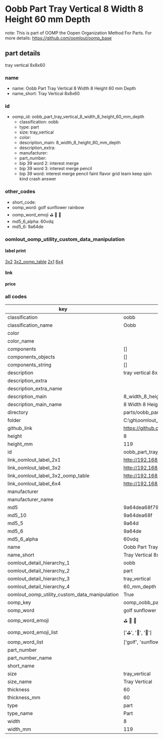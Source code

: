 # Oobb Part Tray Vertical 8 Width 8 Height 60 mm Depth  

note: This is part of OOMP the Oopen Organization Method For Parts. For more details: https://github.com/oomlout/oomp_base

##  part details
  



tray vertical 8x8x60



### name
* name: Oobb Part Tray Vertical 8 Width 8 Height 60 mm Depth
* name_short: Tray Vertical 8x8x60 
### id
* oomp_id: oobb_part_tray_vertical_8_width_8_height_60_mm_depth
  * classification: oobb
  * type: part
  * size: tray_vertical
  * color: 
  * description_main: 8_width_8_height_60_mm_depth
  * description_extra: 
  * manufacturer: 
  * part_number: 
  * bip 39 word 2: interest merge
  * bip 39 word 3: interest merge pencil
  * bip 39 word: interest merge pencil faint flavor grid learn keep spin kind crash answer

### other_codes
* short_code: 
* oomp_word: golf sunflower rainbow
* oomp_word_emoji :golf: :sunflower: :rainbow:
* md5_6_alpha: 60vdq
* md5_6: 9a64de






### oomlout_oomp_utility_custom_data_manipulation
#### label print
[3x2](http://192.168.1.245:1112/?label=oomp%2060vdq)
[3x2_oomp_table](http://192.168.1.108:1112/?label=oomp%2060vdq)
[2x1](http://192.168.1.242:1112/?label=oomp%2060vdq)
[6x4](http://192.168.1.55:1112/?label=oomp%2060vdq)    

#### link

                              

#### price







### all codes 
| key | value |  
| --- | --- |  
| classification | oobb |  
| classification_name | Oobb |  
| color |  |  
| color_name |  |  
| components | [] |  
| components_objects | [] |  
| components_string | [] |  
| description | tray vertical 8x8x60 |  
| description_extra |  |  
| description_extra_name |  |  
| description_main | 8_width_8_height_60_mm_depth |  
| description_main_name | 8 Width 8 Height 60 mm Depth |  
| directory | parts/oobb_part_tray_vertical_8_width_8_height_60_mm_depth |  
| folder | C:\gh\oomlout_oobb_version_4_generated_parts\parts\oobb_part_tray_vertical_8_width_8_height_60_mm_depth |  
| github_link | https://github.com/oomlout/oomlout_oomp_part_src/tree/main/parts/oobb_part_tray_vertical_8_width_8_height_60_mm_depth |  
| height | 8 |  
| height_mm | 119 |  
| id | oobb_part_tray_vertical_8_width_8_height_60_mm_depth |  
| link_oomlout_label_2x1 | http://192.168.1.242:1112/?label=oomp%2060vdq |  
| link_oomlout_label_3x2 | http://192.168.1.245:1112/?label=oomp%2060vdq |  
| link_oomlout_label_3x2_oomp_table | http://192.168.1.108:1112/?label=oomp%2060vdq |  
| link_oomlout_label_6x4 | http://192.168.1.55:1112/?label=oomp%2060vdq |  
| manufacturer |  |  
| manufacturer_name |  |  
| md5 | 9a64dea68f79cfd999ac551f4562dbad |  
| md5_10 | 9a64dea68f |  
| md5_5 | 9a64d |  
| md5_6 | 9a64de |  
| md5_6_alpha | 60vdq |  
| name | Oobb Part Tray Vertical 8 Width 8 Height 60 mm Depth |  
| name_short | Tray Vertical 8x8x60  |  
| oomlout_detail_hierarchy_1 | oobb |  
| oomlout_detail_hierarchy_2 | part |  
| oomlout_detail_hierarchy_3 | tray_vertical |  
| oomlout_detail_hierarchy_4 | 60_mm_depth |  
| oomlout_oomp_utility_custom_data_manipulation | True |  
| oomp_key | oomp_oobb_part_tray_vertical_8_width_8_height_60_mm_depth |  
| oomp_word | golf sunflower rainbow |  
| oomp_word_emoji | :golf: :sunflower: :rainbow: |  
| oomp_word_emoji_list | [':golf:', ':sunflower:', ':rainbow:'] |  
| oomp_word_list | ['golf', 'sunflower', 'rainbow'] |  
| part_number |  |  
| part_number_name |  |  
| short_name |  |  
| size | tray_vertical |  
| size_name | Tray Vertical |  
| thickness | 60 |  
| thickness_mm | 60 |  
| type | part |  
| type_name | Part |  
| width | 8 |  
| width_mm | 119 |  
